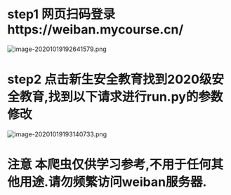# step1 网页扫码登录https://weiban.mycourse.cn/

![image-20201019192641579.png](https://i.loli.net/2020/10/19/qSL5iFlHjvgtpMW.png)



# step2 点击新生安全教育找到2020级安全教育,找到以下请求进行run.py的参数修改

![image-20201019193140733.png](https://i.loli.net/2020/10/19/Padhw8jEVgLlNOH.png)




# 注意 本爬虫仅供学习参考,不用于任何其他用途.请勿频繁访问weiban服务器.
